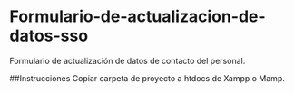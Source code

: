 # Formulario-de-actualizacion-de-datos-sso
Formulario de actualización de datos de contacto del personal.

##Instrucciones
Copiar carpeta de proyecto a htdocs de Xampp o Mamp.
